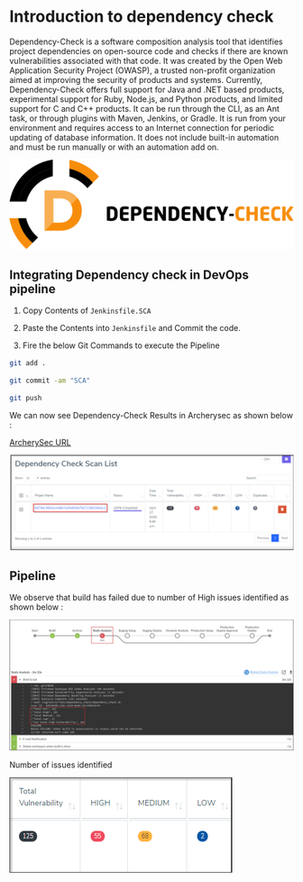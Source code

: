 # Introduction to dependency check

Dependency-Check is a software composition analysis tool that identifies project dependencies on open-source code and checks if there are known vulnerabilities associated with that code. It was created by the Open Web Application Security Project (OWASP), a trusted non-profit organization aimed at improving the security of products and systems.
Currently, Dependency-Check offers full support for Java and .NET based products, experimental support for Ruby, Node.js, and Python products, and limited support for C and C++ products. It can be run through the CLI, as an Ant task, or through plugins with Maven, Jenkins, or Gradle. It is run from your environment and requires access to an Internet connection for periodic updating of database information. It does not include built-in automation and must be run manually or with an automation add on.

![staging](images/sca2.png)


## Integrating Dependency check in DevOps pipeline

1. Copy Contents of `Jenkinsfile.SCA`

2. Paste the Contents into `Jenkinsfile` and Commit the code.

3. Fire the below Git Commands to execute the Pipeline

```bash
git add .
```

```bash
git commit -am "SCA"
```

```bash
git push
```

We can now see Dependency-Check Results in Archerysec as shown below :

[ArcherySec URL](../../labsetup/lab_info.md#archerysec)

![dependency-check](images/dependency_check_results.png)

## Pipeline

We observe that build has failed due to number of High issues identified as shown below :

![staging](images/sca-pipeline.png)

Number of issues identified

![staging](images/sca3.png)